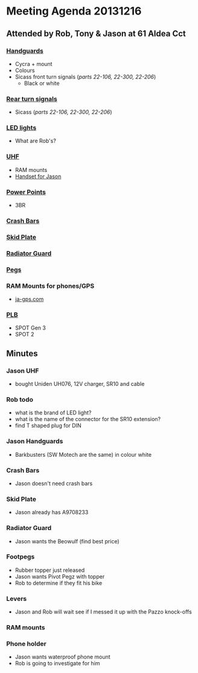 # Meeting Agenda 20131216

## Attended by Rob, Tony & Jason at 61 Aldea Cct

### [Handguards](https://github.com/tonymorris/800xc/blob/master/todo.md#handguards)
  * Cycra + mount
  * Colours
  * Sicass front turn signals (_parts 22-106, 22-300, 22-206_)
    * Black or white

### [Rear turn signals](https://github.com/tonymorris/800xc/blob/master/todo.md#turn-signals)
  * Sicass (_parts 22-106, 22-300, 22-206_)

### [LED lights](https://github.com/tonymorris/800xc/blob/master/todo.md#led-lights)
  * What are Rob's?

### [UHF](https://github.com/tonymorris/800xc/blob/master/todo.md#uhf)
  * RAM mounts
  * [Handset for Jason](https://mail.google.com/mail/u/0/?shva=1#inbox/142da44e54d65f09)

### [Power Points](https://github.com/tonymorris/800xc/blob/master/todo.md#power-points)
  * 3BR

### [Crash Bars](https://github.com/tonymorris/800xc/blob/master/todo.md#crash-bars--engine-guard)

### [Skid Plate](https://github.com/tonymorris/800xc/blob/master/todo.md#skid-plate)

### [Radiator Guard](https://github.com/tonymorris/800xc/blob/master/todo.md#radiator-guard-metal)

### [Pegs](https://github.com/tonymorris/800xc/blob/master/todo.md#pegs)

### RAM Mounts for phones/GPS
  * [ja-gps.com](http://www.ja-gps.com.au/RAM-Mounts)

### [PLB](https://github.com/tonymorris/800xc/blob/master/todo.md#plb)
  * SPOT Gen 3
  * SPOT 2

## Minutes

### Jason UHF
  * bought Uniden UH076, 12V charger, SR10 and cable

### Rob todo
  * what is the brand of LED light?
  * what is the name of the connector for the SR10 extension?
  * find T shaped plug for DIN
  
### Jason Handguards
  * Barkbusters (SW Motech are the same) in colour white

### Crash Bars
  * Jason doesn't need crash bars

### Skid Plate
  * Jason already has A9708233

### Radiator Guard
  * Jason wants the Beowulf (find best price)

### Footpegs
  * Rubber topper just released  
  * Jason wants Pivot Pegz with topper
  * Rob to determine if they fit his bike

### Levers
  * Jason and Rob will wait see if I messed it up with the Pazzo knock-offs

### RAM mounts

### Phone holder
  * Jason wants waterproof phone mount
  * Rob is going to investigate for him

